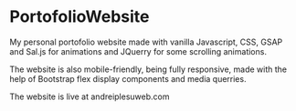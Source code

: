 # PortofolioWebsite
My personal portofolio website made with vanilla Javascript, CSS, GSAP and Sal.js for animations and JQuerry for some scrolling animations.

The website is also mobile-friendly, being fully responsive, made with the help of Bootstrap flex display components and media querries.

The website is live at andreiplesuweb.com
